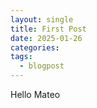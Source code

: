 ```yaml
---
layout: single
title: First Post
date: 2025-01-26
categories: 
tags:
  - blogpost
---
```

Hello Mateo